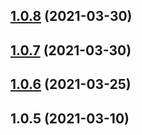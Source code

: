 ## [1.0.8](http://172.21.33.11/research/smp/graylog-plugin-input-pipeline-output/compare/v1.0.7...v1.0.8) (2021-03-30)



## [1.0.7](http://172.21.33.11/research/smp/graylog-plugin-input-pipeline-output/compare/v1.0.6...v1.0.7) (2021-03-30)



## [1.0.6](http://172.21.33.11/research/smp/graylog-plugin-input-pipeline-output/compare/1.0.6...v1.0.6) (2021-03-25)



## 1.0.5 (2021-03-10)



